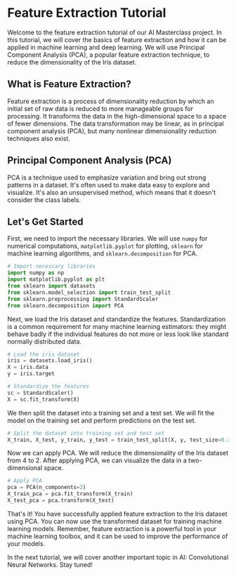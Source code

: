 # Feature Extraction Tutorial

Welcome to the feature extraction tutorial of our AI Masterclass project. In this tutorial, we will cover the basics of feature extraction and how it can be applied in machine learning and deep learning. We will use Principal Component Analysis (PCA), a popular feature extraction technique, to reduce the dimensionality of the Iris dataset.

## What is Feature Extraction?

Feature extraction is a process of dimensionality reduction by which an initial set of raw data is reduced to more manageable groups for processing. It transforms the data in the high-dimensional space to a space of fewer dimensions. The data transformation may be linear, as in principal component analysis (PCA), but many nonlinear dimensionality reduction techniques also exist.

## Principal Component Analysis (PCA)

PCA is a technique used to emphasize variation and bring out strong patterns in a dataset. It's often used to make data easy to explore and visualize. It's also an unsupervised method, which means that it doesn't consider the class labels.

## Let's Get Started

First, we need to import the necessary libraries. We will use `numpy` for numerical computations, `matplotlib.pyplot` for plotting, `sklearn` for machine learning algorithms, and `sklearn.decomposition` for PCA.

```python
# Import necessary libraries
import numpy as np
import matplotlib.pyplot as plt
from sklearn import datasets
from sklearn.model_selection import train_test_split
from sklearn.preprocessing import StandardScaler
from sklearn.decomposition import PCA
```

Next, we load the Iris dataset and standardize the features. Standardization is a common requirement for many machine learning estimators: they might behave badly if the individual features do not more or less look like standard normally distributed data.

```python
# Load the iris dataset
iris = datasets.load_iris()
X = iris.data
y = iris.target

# Standardize the features
sc = StandardScaler()
X = sc.fit_transform(X)
```

We then split the dataset into a training set and a test set. We will fit the model on the training set and perform predictions on the test set.

```python
# Split the dataset into training set and test set
X_train, X_test, y_train, y_test = train_test_split(X, y, test_size=0.2, random_state=42)
```

Now we can apply PCA. We will reduce the dimensionality of the Iris dataset from 4 to 2. After applying PCA, we can visualize the data in a two-dimensional space.

```python
# Apply PCA
pca = PCA(n_components=2)
X_train_pca = pca.fit_transform(X_train)
X_test_pca = pca.transform(X_test)
```

That's it! You have successfully applied feature extraction to the Iris dataset using PCA. You can now use the transformed dataset for training machine learning models. Remember, feature extraction is a powerful tool in your machine learning toolbox, and it can be used to improve the performance of your models.

In the next tutorial, we will cover another important topic in AI: Convolutional Neural Networks. Stay tuned!
